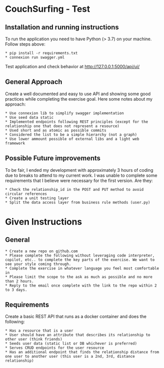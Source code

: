 
# CouchSurfing - Test


## Installation and running instructions
To run the application you need to have Python (> 3.7) on your machine. Follow steps above:

    * pip install -r requirements.txt
    * connexion run swagger.yml

Test application and check behavior at http://127.0.0.1:5000/api/ui/

## General Approach

Create a well documented and easy to use API and showing some good practices while completing the exercise goal.
Here some notes about my approach:

    * Use connexion lib to simplify swagger implementation
    * Use seed data static
    * Implemented endpoints following REST principles (except for the relationship one that does not represent a resource)
    * Used short and as atomic as possible commits
    * Considered the list to be a simple hierarchy (not a graph)
    * Use lower ammount possible of external libs and a light web framework

## Possible Future improvements

To be fair, I ended my development with approximately 3 hours of coding due to breaks to attend to my current work.
I was unable to complete some requirements that I believe were necessary for the first version. Are they:

    * Check the relationship_id in the POST and PUT method to avoid circular references
    * Create a unit testing layer
    * Split the data access layer from business rule methods (user.py)

# Given Instructions

## General

    * Create a new repo on github.com
    * Please complete the following without leveraging code interpreter, copilot, etc.. to complete the key parts of the exercise. We want to see your style coming through.
    * Complete the exercise in whatever language you feel most comfortable in
    * Please limit the scope to the ask as much as possible and no more than 2 hours.
    * Reply to the email once complete with the link to the repo within 2 to 3 days.
    
## Requirements

Create a basic REST API that runs as a docker container and does the following:

    * Has a resource that is a user
    * User should have an attribute that describes its relationship to other user (think friends)
    * Seeds user data (static list or DB whichever is preferred)
    * Serves CRUD endpoints for the user resource
    * Has an additional endpoint that finds the relationship distance from one user to another user (this user is a 2nd, 3rd, distance relationship)
